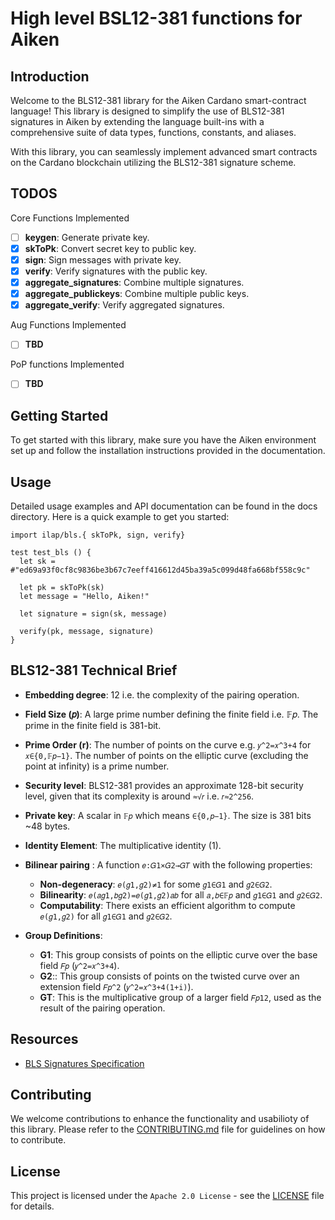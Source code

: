 # High level BSL12-381 functions for Aiken

## Introduction

Welcome to the BLS12-381 library for the Aiken Cardano smart-contract language! This library is designed to simplify the use of BLS12-381 signatures in Aiken by extending the language built-ins with a comprehensive suite of data types, functions, constants, and aliases.

With this library, you can seamlessly implement advanced smart contracts on the Cardano blockchain utilizing the BLS12-381 signature scheme.

## TODOS

Core Functions Implemented

- [ ] **keygen**: Generate private key.
- [x] **skToPk**: Convert secret key to public key.
- [x] **sign**: Sign messages with private key.
- [x] **verify**: Verify signatures with the public key.
- [x] **aggregate_signatures**: Combine multiple signatures.
- [x] **aggregate_publickeys**: Combine multiple public keys.
- [x] **aggregate_verify**: Verify aggregated signatures.

Aug Functions Implemented

- [ ] **TBD**

PoP functions Implemented

- [ ] **TBD**

## Getting Started

To get started with this library, make sure you have the Aiken environment set up and follow the installation instructions provided in the documentation.

## Usage

Detailed usage examples and API documentation can be found in the docs directory. Here is a quick example to get you started:

```gleam
import ilap/bls.{ skToPk, sign, verify}

test test_bls () {
  let sk = #"ed69a93f0cf8c9836be3b67c7eeff416612d45ba39a5c099d48fa668bf558c9c"

  let pk = skToPk(sk)
  let message = "Hello, Aiken!"

  let signature = sign(sk, message)

  verify(pk, message, signature)
}
```

## BLS12-381 Technical Brief

- **Embedding degree**: 12 i.e. the complexity of the pairing operation.
- **Field Size (𝑝)**: A large prime number defining the finite field i.e. 𝔽𝑝. The prime in the finite field is 381-bit.
- **Prime Order (r)**: The number of points on the curve e.g. `𝑦^2=𝑥^3+4` for `𝑥∈{0,𝔽𝑝−1}`. The number of points on the elliptic curve (excluding the point at infinity) is a prime number.
- **Security level**: BLS12-381 provides an approximate 128-bit security level, given that its complexity is around `≈√𝑟` i.e. `𝑟≈2^256`.
- **Private key**: A scalar in `𝔽𝑝` which means `∈{0,𝑝−1}`. The size is 381 bits ~48 bytes.
- **Identity Element**: The multiplicative identity (1).
- **Bilinear pairing** : A function `𝑒:𝐺1×𝐺2→𝐺𝑇` with the following properties:

  - **Non-degeneracy**: `𝑒(𝑔1,𝑔2)≠1` for some `𝑔1∈𝐺1` and `𝑔2∈𝐺2`.
  - **Bilinearity**: `𝑒(𝑎𝑔1,𝑏𝑔2)=𝑒(𝑔1,𝑔2)𝑎𝑏` for all `𝑎,𝑏∈𝔽𝑝` and `𝑔1∈𝐺1` and `𝑔2∈𝐺2`.
  - **Computability**: There exists an efficient algorithm to compute `𝑒(𝑔1,𝑔2)` for all `𝑔1∈𝐺1` and `𝑔2∈𝐺2`.

- **Group Definitions**:
  - **G1**: This group consists of points on the elliptic curve over the base field `𝐹𝑝` (`𝑦^2=𝑥^3+4`).
  - **G2**:: This group consists of points on the twisted curve over an extension field `𝐹𝑝^2` (`𝑦^2=𝑥^3+4(1+i)`).
  - **GT**: This is the multiplicative group of a larger field `𝐹𝑝12`, used as the result of the pairing operation.

## Resources

- [BLS Signatures Specification](https://datatracker.ietf.org/doc/html/draft-irtf-cfrg-bls-signature)

## Contributing

We welcome contributions to enhance the functionality and usabilioty of this library. Please refer to the [CONTRIBUTING.md](./CONTRIBUTING.md) file for guidelines on how to contribute.

## License

This project is licensed under the `Apache 2.0 License` - see the [LICENSE](./LICENSE) file for details.
